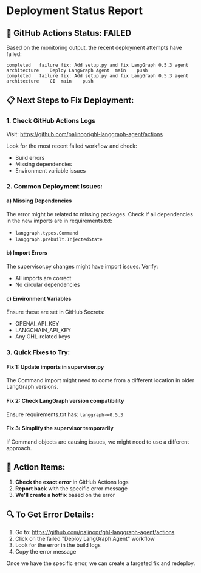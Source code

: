 # Deployment Status Report

## 🔴 GitHub Actions Status: FAILED

Based on the monitoring output, the recent deployment attempts have failed:

```
completed	failure	fix: Add setup.py and fix LangGraph 0.5.3 agent architecture	Deploy LangGraph Agent	main	push
completed	failure	fix: Add setup.py and fix LangGraph 0.5.3 agent architecture	CI	main	push
```

## 📋 Next Steps to Fix Deployment:

### 1. Check GitHub Actions Logs
Visit: https://github.com/palinopr/ghl-langgraph-agent/actions

Look for the most recent failed workflow and check:
- Build errors
- Missing dependencies
- Environment variable issues

### 2. Common Deployment Issues:

#### a) Missing Dependencies
The error might be related to missing packages. Check if all dependencies in the new imports are in requirements.txt:
- `langgraph.types.Command`
- `langgraph.prebuilt.InjectedState`

#### b) Import Errors
The supervisor.py changes might have import issues. Verify:
- All imports are correct
- No circular dependencies

#### c) Environment Variables
Ensure these are set in GitHub Secrets:
- OPENAI_API_KEY
- LANGCHAIN_API_KEY
- Any GHL-related keys

### 3. Quick Fixes to Try:

#### Fix 1: Update imports in supervisor.py
The Command import might need to come from a different location in older LangGraph versions.

#### Fix 2: Check LangGraph version compatibility
Ensure requirements.txt has: `langgraph>=0.5.3`

#### Fix 3: Simplify the supervisor temporarily
If Command objects are causing issues, we might need to use a different approach.

## 📌 Action Items:

1. **Check the exact error** in GitHub Actions logs
2. **Report back** with the specific error message
3. **We'll create a hotfix** based on the error

## 🔍 To Get Error Details:

1. Go to: https://github.com/palinopr/ghl-langgraph-agent/actions
2. Click on the failed "Deploy LangGraph Agent" workflow
3. Look for the error in the build logs
4. Copy the error message

Once we have the specific error, we can create a targeted fix and redeploy.